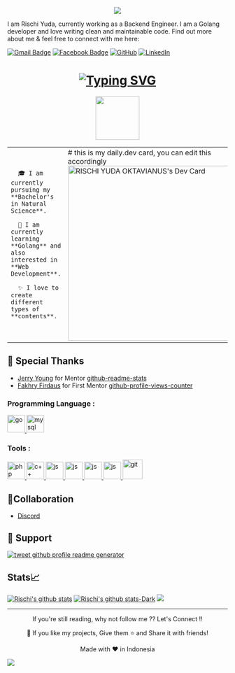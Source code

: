 <p align="center">
  <img src="https://capsule-render.vercel.app/api?type=waving&color=gradient&text=Hello!&height=100&section=header"/>
</p>
I am Rischi Yuda, currently working as a Backend Engineer. I am a Golang developer and love writing clean and maintainable code. Find out more about me & feel free to connect with me here:

[![Gmail Badge](https://img.shields.io/badge/-rischiyuda17@gmail.com-c14438?style=flat-square&logo=Gmail&logoColor=white&link=mailto:rischiyuda17@gmail.com)](mailto:rischiyuda17@gmail.com)
[![Facebook Badge](https://img.shields.io/badge/rischi.yuda-1877F2?style=flat-square&logo=facebook&logoColor=white&link=https://www.facebook.com/rischi.yuda/)](https://www.facebook.com/rischi.yuda/)
[![GitHub](https://img.shields.io/badge/-Rischi-black?style=for-the-badge&logo=github&logoColor=white)]([https://github.com/Rischiyuda) 
[![LinkedIn](https://img.shields.io/badge/-Rischi-blue?style=for-the-badge&logo=linkedin&logoColor=white)](https://www.linkedin.com/in/rischi-yuda-ryo17)

<h1 align="center"><a href="https://git.io/typing-svg"><img align="center" src="https://readme-typing-svg.herokuapp.com?font=Kalam&size=35&pause=1000&color=F74DBD&center=true&vCenter=true&width=435&lines=Hi+%F0%9F%91%8B%2C+I'm+Rischi;Back+End+Developer;" alt="Typing SVG" /></a></h1>
<div id="header" align="center">
  <img src="https://media.giphy.com/media/TFPdmm3rdzeZ0kP3zG/giphy.gif" width="100"/>
</div>
<!-- <h1 align="center" ><img align="center" style="margin-left:10px" alt="GIF" src="https://media.giphy.com/media/TFPdmm3rdzeZ0kP3zG/giphy.gif" witdh="300" height="300"/></h1> -->

<table>
  <tr>
    <td valign="center">
      
      🎓 I am currently pursuing my **Bachelor's in Natural Science**.
      
      🌱 I am currently learning **Golang** and also interested in **Web Development**.
      
      ✨ I love to create different types of **contents**.
<td >
# this is my daily.dev card, you can edit this accordingly
      <a href="https://app.daily.dev/Ryo17"><img src="https://api.daily.dev/devcards/b90c3dbdd9bc452682eb2aa27d37a132.png?r=k9r" width="400" alt="RISCHI YUDA OKTAVIANUS's Dev Card"/></a>
    </td>
    
  </tr>
  </table>

<!--
**Rischiyuda/Rischiyuda** is a ✨ _special_ ✨ repository because its `README.md` (this file) appears on your GitHub profile.

Here are some ideas to get you started:

- 🔭 I’m currently working on ...
- 🌱 I’m currently learning ...
- 👯 I’m looking to collaborate on ...
- 🤔 I’m looking for help with ...
- 💬 Ask me about ...
- 📫 How to reach me: ...
- 😄 Pronouns: ...
- ⚡ Fun fact: ...
-->

## 🙇 Special Thanks

- [Jerry Young](https://github.com/jackthepanda96) for Mentor [github-readme-stats](https://github.com/jackthepanda96)
- [Fakhry Firdaus](https://github.com/iffakhry) for First Mentor [github-profile-views-counter](https://github.com/iffakhry)

<!-- ## 🙇 Sponsors -->

<!-- - [Scott C Wilson](https://github.com/scottcwilson) donated the first-ever grant to this tool. A big thanks to him. -->

<h3 align="Left">Programming Language :</h3>
<p align="Left"> 
  <a href="https://go.dev/" target="_blank" rel="noreferrer"> 
    <img src="https://raw.githubusercontent.com/jmnote/z-icons/master/svg/go.svg"
      alt="go" width="40" height="40" /> </a> 
  <a href="https://www.mysql.com/" target="_blank" rel="noreferrer">
    <img src="https://raw.githubusercontent.com/jmnote/z-icons/master/svg/mysql.svg"
      alt="mysql" width="40" height="40" /> </a> 
</p>
 
<h3 align="Left">Tools :</h3>
<p align="Left"> 
  <a href="https://aws.amazon.com/" target="_blank" rel="noreferrer">
    <img src="https://logos-world.net/wp-content/uploads/2021/08/Amazon-Web-Services-AWS-Logo-700x394.png"
      alt="php" width="40" height="40" /> </a> 
  <a href="https://postman.com/" target="_blank" rel="noreferrer"> 
    <img src="https://www.vectorlogo.zone/logos/getpostman/getpostman-icon.svg"
      alt="c++" width="40" height="40" /> </a> 
  <a href="https://www.dockere.com/" target="_blank" rel="noreferrer"> 
    <img src="https://www.vectorlogo.zone/logos/docker/docker-official.svg"
      alt="js" width="40" height="40" /> </a> 
  <a href="https://www.ubuntu.com/" target="_blank" rel="noreferrer"> 
    <img src="https://www.vectorlogo.zone/logos/ubuntu/ubuntu-icon.svg"
      alt="js" width="40" height="40" /> </a>
  <a href="https://www.swagger.com/" target="_blank" rel="noreferrer"> 
    <img src="https://vectorwiki.com/images/v21Kn__swaggerhub.svg"
      alt="js" width="40" height="40" /> </a>
  <a href="https://www.jwt.io/" target="_blank" rel="noreferrer"> 
    <img src="https://vectorwiki.com/images/yEsJ6__jwt-io-json-web-token.svg"
      alt="js" width="40" height="40" /> </a>
  <a href="https://github.com/" target="_blank" rel="noreferrer">
    <img src="https://cdn.jsdelivr.net/gh/devicons/devicon/icons/git/git-original.svg" 
      alt="git" width="45" height="45"/> </a> 
 </p>

 
## 🤝Collaboration

- [Discord](https://discord.com/)

## 🙏 Support

<p align="left">
<!-- <a href="https://www.payoneer.com/id/"><img src="https://ionicabizau.github.io/badges/paypal.svg" alt="sponsor github profile readme generator"/>
</a> -->
<a href="https://twitter.com/yudhaR3HADT">
<img src="https://img.shields.io/twitter/url?style=social&url=https%3A%2F%2Frahuldkjain.github.io%2Fgithub-profile-readme-generator" alt="tweet github profile readme generator"/>
</a>
</p>

## Stats📈
<p align="center">
  
[![Rischi's github stats](https://github-readme-stats.vercel.app/api?username=Rischiyuda&count_private=true&show_icons=true&theme=radical&hide_rank=false)](https://github.com/anuraghazra/github-readme-stats)
[![Rischi's github stats-Dark](https://github-readme-stats.vercel.app/api?username=Rischiyuda&show_icons=true&theme=dark#gh-dark-mode-only)](https://github.com/Rischiyuda/github-readme-stats#gh-dark-mode-only)
![](https://github-readme-streak-stats.herokuapp.com/?user=Rischiyuda&theme=dark#gh-dark-mode-only)<br/>
<!-- [![Top Langs](https://github-readme-stats.vercel.app/api/top-langs/?username=Rischiyuda&layout=compact&theme=vision-friendly-dark)](https://github.com/anuraghazra/github-readme-stats) -->
 
</p>

<hr>
<p align="center"> If you're still reading, why not follow me ?? Let's Connect !!</p>
<p align="center">💙 If you like my projects, Give them ⭐ and Share it with friends!</p>
<p align="center">
Made with ❤️ in Indonesia
</p>
 
<p align="left">
  <img src="https://capsule-render.vercel.app/api?type=waving&color=gradient&height=100&section=footer"/>
</p>
